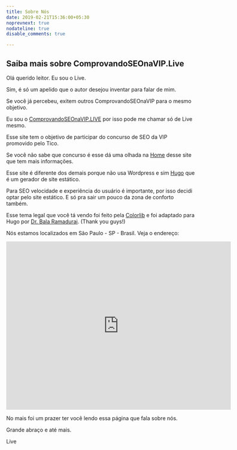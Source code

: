 ```yaml
---
title: Sobre Nós
date: 2019-02-21T15:36:00+05:30
noprevnext: true
nodateline: true
disable_comments: true

---
```


## Saiba mais sobre ComprovandoSEOnaVIP.Live

Olá querido leitor. Eu sou o Live.

Sim, é só um apelido que o autor desejou inventar para falar de mim.

Se você já percebeu, exitem outros ComprovandoSEOnaVIP para o mesmo objetivo.

Eu sou o [ComprovandoSEOnaVIP.LIVE](https://Comprovandoseonavip.live) por isso pode me chamar só de Live mesmo.

Esse site tem o objetivo de participar do concurso de SEO da VIP promovido pelo Tico.

Se você não sabe que concurso é esse dá uma olhada na [Home](https://comprovandoseonavip.live) desse site que tem mais informações.

Esse site é diferente dos demais porque não usa Wordpress e sim [Hugo](https://gohugo.io/) que é um gerador de site estático.

Para SEO velocidade e experiência do usuário é importante, por isso decidi optar pelo site estático. E só pra sair um pouco da zona de conforto também.

Esse tema legal que você tá vendo foi feito pela [Colorlib](https://colorlib.com/wp/themes/travelify/) e foi adaptado para Hugo por [Dr. Bala Ramadurai](https://balaramadurai.net/). (Thank you guys!)

Nós estamos localizados em São Paulo - SP - Brasil. Veja o endereço:

<iframe src="https://www.google.com/maps/embed?pb=!1m18!1m12!1m3!1d1828.6088232384973!2d-46.6350632420172!3d-23.560625437555398!2m3!1f0!2f0!3f0!3m2!1i1024!2i768!4f13.1!3m3!1m2!1s0x94ce59a71b6c4e5d%3A0x6b3eecc6db55914e!2sR.+S%C3%A3o+Joaquim%2C+516+-+Liberdade%2C+S%C3%A3o+Paulo+-+SP%2C+01508-001!5e0!3m2!1spt-BR!2sbr!4v1551016445210" width="600" height="450" frameborder="0" style="border:0" allowfullscreen></iframe>


No mais foi um prazer ter você lendo essa página que fala sobre nós.

Grande abraço e até mais.

Live


